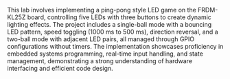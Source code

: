 This lab involves implementing a ping-pong style LED game on the FRDM-KL25Z board, controlling five LEDs with three buttons to create dynamic lighting effects. The project includes a single-ball mode with a bouncing LED pattern, speed toggling (1000 ms to 500 ms), direction reversal, and a two-ball mode with adjacent LED pairs, all managed through GPIO configurations without timers. The implementation showcases proficiency in embedded systems programming, real-time input handling, and state management, demonstrating a strong understanding of hardware interfacing and efficient code design.
